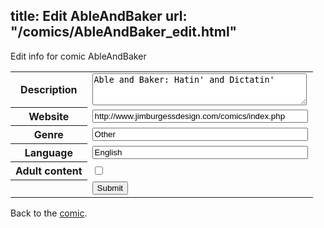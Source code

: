 title: Edit AbleAndBaker
url: "/comics/AbleAndBaker_edit.html"
---
Edit info for comic AbleAndBaker

<form name="comic" action="http://gaepostmail.appspot.com/comic/" method="post">
<table class="comicinfo">
<tr>
<th>Description</th><td><textarea name="description" cols="40" rows="3">Able and Baker: Hatin' and Dictatin'</textarea></td>
</tr>
<tr>
<th>Website</th><td><input type="text" name="url" value="http://www.jimburgessdesign.com/comics/index.php" size="40"/></td>
</tr>
<tr>
<th>Genre</th><td><input type="text" name="genre" value="Other" size="40"/></td>
</tr>
<tr>
<th>Language</th><td><input type="text" name="language" value="English" size="40"/></td>
</tr>
<tr>
<th>Adult content</th><td><input type="checkbox" name="adult" value="adult" /></td>
</tr>
<tr>
<th></th><td>
<input type="hidden" name="comic" value="AbleAndBaker" />
<input type="submit" name="submit" value="Submit" />
</td>
</tr>
</table>
</form>

Back to the [comic](AbleAndBaker.html).
